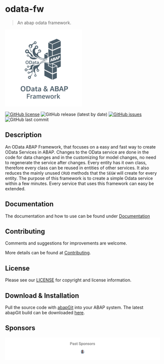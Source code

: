 # odata-fw

> An abap odata framework.

<img src="./docs/public/logo.svg" alt="OData FW Logo" width="250">


[![GitHub license](https://img.shields.io/github/license/miggi92/odata-fw?style=for-the-badge)](https://github.com/miggi92/odata-fw/blob/master/LICENSE.md)
![GitHub release (latest by date)](https://img.shields.io/github/v/release/miggi92/odata-fw?style=for-the-badge)
[![GitHub issues](https://img.shields.io/github/issues/miggi92/odata-fw?style=for-the-badge)](https://github.com/miggi92/odata-fw/issues)
![GitHub last commit](https://img.shields.io/github/last-commit/miggi92/odata-fw?style=for-the-badge)


## Description

An OData ABAP Framework, that focuses on a easy and fast way to create OData Services in ABAP. Changes to the OData service are done in the code for data changes and in the customizing for model changes, no need to regenerate the service after changes.
Every entity has it own class, therefore every class can be reused in entities of other services. 
It also reduces the mainly unused `CRUD` methods that the `SEGW` will create for every entity.
The purpose of this framework is to create a simple Odata service within a few minutes. 
Every service that uses this framework can easy be extended.

## Documentation
The documentation and how to use can be found under [Documentation](https://miggi92.github.io/odata-fw/)

## Contributing

Comments and suggestions for improvements are welcome.

More details can be found at [Contributing](./CONTRIBUTING.md).

## License

Please see our [LICENSE](./LICENSE.md) for copyright and license information.

## Download & Installation

Pull the source code with [abapGit](https://github.com/abapGit/abapGit/) into your ABAP system. The latest abapGit build can be downloaded [here](https://raw.githubusercontent.com/abapGit/build/main/zabapgit.abap).

## Sponsors

![Sponsors](https://github.com/miggi92/static/blob/master/sponsors.svg)
